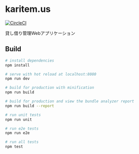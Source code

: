 # karitem.us

[![CircleCI](https://circleci.com/gh/Shirataki2/karitemas/tree/master.svg?style=svg)](https://circleci.com/gh/Shirataki2/karitemas/tree/master)

貸し借り管理Webアプリケーション

## Build

``` bash
# install dependencies
npm install

# serve with hot reload at localhost:8080
npm run dev

# build for production with minification
npm run build

# build for production and view the bundle analyzer report
npm run build --report

# run unit tests
npm run unit

# run e2e tests
npm run e2e

# run all tests
npm test
```
